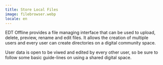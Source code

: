 ```yaml
---
title: Store Local Files
image: filebrowser.webp
locale: en
---
```


EDT Offline provides a file managing interface that can be used to upload, delete, preview, rename and edit files. It allows the creation of multiple users and every user can create directories on a digital community space.

User data is open to be viwed and edited by every other user, so be sure to follow some basic guide-lines on using a shared digital space.

<app-button :color="true" localUrl=":8081" text="Signup or Login"></app-button>

<app-button link="guide-lines" text="Guide-lines"></app-button>
